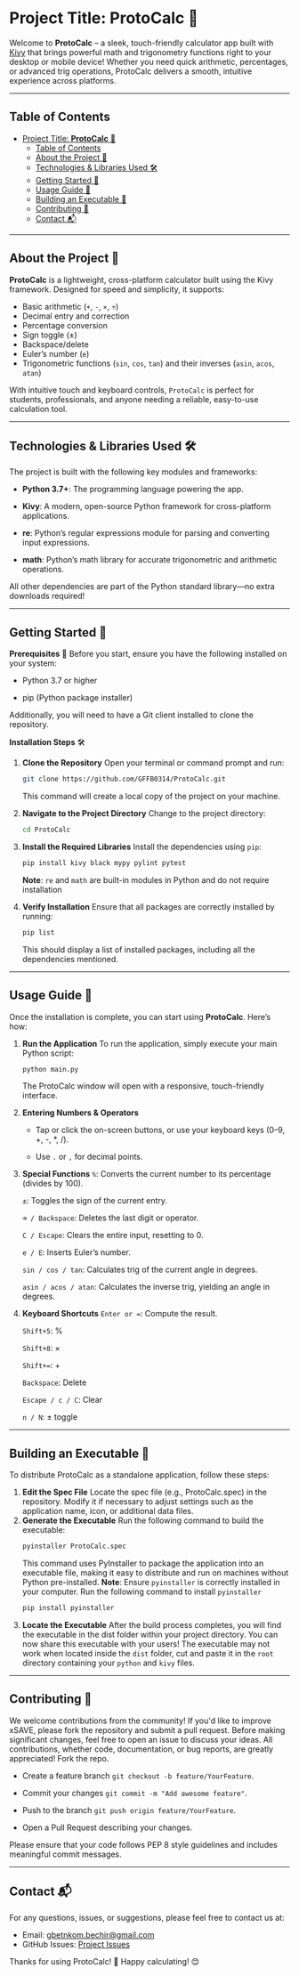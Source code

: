 # Project Title: **ProtoCalc** 🧮

Welcome to **ProtoCalc** – a sleek, touch-friendly calculator app built with [Kivy](https://kivy.org/) that brings powerful math and trigonometry functions right to your desktop or mobile device! Whether you need quick arithmetic, percentages, or advanced trig operations, ProtoCalc delivers a smooth, intuitive experience across platforms.

---

## Table of Contents
- [Project Title: **ProtoCalc** 🧮](#project-title-protocalc-)
  - [Table of Contents](#table-of-contents)
  - [About the Project 📖](#about-the-project-)
  - [Technologies \& Libraries Used 🛠️](#technologies--libraries-used-️)
  - [Getting Started 🚀](#getting-started-)
  - [Usage Guide 📝](#usage-guide-)
  - [Building an Executable 🔧](#building-an-executable-)
  - [Contributing 🤝](#contributing-)
  - [Contact 📬](#contact-)

---

## About the Project 📖

**ProtoCalc** is a lightweight, cross-platform calculator built using the Kivy framework. Designed for speed and simplicity, it supports:

- Basic arithmetic (`+`, `-`, `×`, `÷`)
- Decimal entry and correction
- Percentage conversion
- Sign toggle (±)
- Backspace/delete
- Euler’s number (`e`)
- Trigonometric functions (`sin`, `cos`, `tan`) and their inverses (`asin`, `acos`, `atan`)

With intuitive touch and keyboard controls, `ProtoCalc` is perfect for students, professionals, and anyone needing a reliable, easy-to-use calculation tool.

---

## Technologies & Libraries Used 🛠️

The project is built with the following key modules and frameworks:

- **Python 3.7+**: The programming language powering the app.
  
- **Kivy**: A modern, open-source Python framework for cross-platform applications.
  
- **re**: Python’s regular expressions module for parsing and converting input expressions.
  
- **math**: Python’s math library for accurate trigonometric and arithmetic operations.

All other dependencies are part of the Python standard library—no extra downloads required!

---

## Getting Started 🚀
**Prerequisites** 📌
Before you start, ensure you have the following installed on your system:

- Python 3.7 or higher
  
- pip (Python package installer)

Additionally, you will need to have a Git client installed to clone the repository.

**Installation Steps** 🛠️
1. **Clone the Repository**
   Open your terminal or command prompt and run:
   ```bash
   git clone https://github.com/GFFB0314/ProtoCalc.git
   ```
   This command will create a local copy of the project on your machine.

2. **Navigate to the Project Directory**
   Change to the project directory:
   ```bash
   cd ProtoCalc
   ```

3. **Install the Required Libraries**
   Install the dependencies using `pip`:
   ```bash
   pip install kivy black mypy pylint pytest
   ```
   **Note**: `re` and `math` are built-in modules in Python and do not require installation

4. **Verify Installation**
   Ensure that all packages are correctly installed by running:
   ```bash
   pip list 
   ```
   This should display a list of installed packages, including all the dependencies mentioned.

---

## Usage Guide 📝
Once the installation is complete, you can start using **ProtoCalc**. Here’s how:
1. **Run the Application**
   To run the application, simply execute your main Python script:
   ```bash
   python main.py 
   ```
    The ProtoCalc window will open with a responsive, touch-friendly interface.

2. **Entering Numbers & Operators**
    - Tap or click the on-screen buttons, or use your keyboard keys (0–9, +, -, *, /).

    - Use `.` or `,` for decimal points.

3. **Special Functions**
    `%`: Converts the current number to its percentage (divides by 100).

    `±`: Toggles the sign of the current entry.

    `⌫ / Backspace`: Deletes the last digit or operator.

    `C / Escape`: Clears the entire input, resetting to 0.

    `e / E`: Inserts Euler’s number.

    `sin / cos / tan`: Calculates trig of the current angle in degrees.

    `asin / acos / atan`: Calculates the inverse trig, yielding an angle in degrees.

4. **Keyboard Shortcuts**
    `Enter or =`: Compute the result.

    `Shift+5`: %

    `Shift+8`: ×

    `Shift+=`: +

    `Backspace`: Delete

    `Escape / c / C`: Clear

    `n / N`: ± toggle

---

## Building an Executable 🔧
To distribute ProtoCalc as a standalone application, follow these steps:
1. **Edit the Spec File**
   Locate the spec file (e.g., ProtoCalc.spec) in the repository. Modify it if necessary to adjust settings such as the application name, icon, or additional data files.
2. **Generate the Executable**
    Run the following command to build the executable:
    ```bash
    pyinstaller ProtoCalc.spec
    ```
    This command uses PyInstaller to package the application into an executable file, making it easy to distribute and run on machines without Python pre-installed.
    **Note**: Ensure `pyinstaller` is correctly installed in your computer. 
    Run the following command to install `pyinstaller`
    ```bash
    pip install pyinstaller
    ```
3. **Locate the Executable**
   After the build process completes, you will find the executable in the dist folder within your project directory. You can now share this executable with your users! The executable may not work when located inside the `dist` folder, cut and paste it in the `root` directory containing your `python` and `kivy` files.

---

## Contributing 🤝
We welcome contributions from the community! If you'd like to improve xSAVE, please fork the repository and submit a pull request. Before making significant changes, feel free to open an issue to discuss your ideas. All contributions, whether code, documentation, or bug reports, are greatly appreciated!
Fork the repo.

- Create a feature branch `git checkout -b feature/YourFeature`.

- Commit your changes `git commit -m "Add awesome feature"`.

- Push to the branch `git push origin feature/YourFeature`.

- Open a Pull Request describing your changes.

Please ensure that your code follows PEP 8 style guidelines and includes meaningful commit messages.

---

## Contact 📬
For any questions, issues, or suggestions, please feel free to contact us at:
- Email: gbetnkom.bechir@gmail.com
- GitHub Issues: [Project Issues](https://github.com/GFFB0314/ProtoCalc/issues)

Thanks for using ProtoCalc! 🧮 Happy calculating! 😊